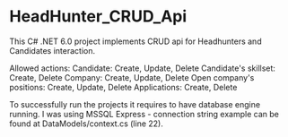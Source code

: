 # HeadHunter_CRUD_Api

This C# .NET 6.0 project implements CRUD api for Headhunters and Candidates interaction.

Allowed actions:
  Candidate:
    Create, Update, Delete
  Candidate's skillset:
    Create, Delete
  Company:
    Create, Update, Delete
  Open company's positions:
    Create, Update, Delete
  Applications:
    Create, Delete
    
To successfully run the projects it requires to have database engine running.
I was using MSSQL Express - connection string example can be found at DataModels/context.cs (line 22).
